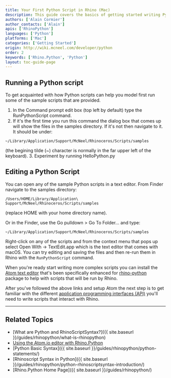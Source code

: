 ```yaml
---
title: Your First Python Script in Rhino (Mac)
description: This guide covers the basics of getting started writing Python in Rhino for Mac.
authors: ['Alain Cormier']
author_contacts: ['Alain']
apis: ['RhinoPython']
languages: ['Python']
platforms: ['Mac']
categories: ['Getting Started']
origin: http://wiki.mcneel.com/developer/python
order: 2
keywords: ['Rhino.Python', 'Python']
layout: toc-guide-page
---
```


## Running a Python script

To get acquainted with how Python scripts can help you model first run some of the sample scripts that are provided.

  1. In the Command prompt edit box (top left by default) type the RunPythonScript command.
  2. If it's the first time you run this command the dialog box that comes up will show the files in the samples directory.  If it's not then navigate to it.  It should be under:
  ```
  ~/Library/Application/Support/McNeel/Rhinoceros/Scripts/samples
  ```
  (the begining tilde (~) character is normally in the far upper left of the keyboard).
  3. Experiment by running HelloPython.py

## Editing a Python Script

You can open any of the sample Python scripts in a text editor. From Finder navigate to the samples directory:

```
/Users/HOME/Library/Application\ Support/McNeel/Rhinoceros/Scripts/samples
```
(replace HOME with your home directory name).

Or in the Finder, use the Go pulldown > Go To Folder... and type:

```
~/Library/Application/Support/McNeel/Rhinoceros/Scripts/samples
```

Right-click on any of the scripts and from the context menu that pops up select Open With -> TextEdit.app which is the text editor that comes with macOS.  You can try editing and saving the files and then re-run them in Rhino with the `RunPythonScript` command.

When you're ready start writing more complex scripts you can install the [Atom text editor](https://atom.io/packages/rhino-python) that's been specifically enhanced for <a href="https://atom.io/packages/rhino-python" target="_blank">rhino-python</a> package to help with scripts that will be run by Rhino.

After you've followed the above links and setup Atom the next step is to get familiar with the different [application programming interfaces (API)](../apis-for-python/) you'll need to write scripts that interact with Rhino.

---

## Related Topics

- [What are Python and RhinoScriptSyntax?]({{ site.baseurl }}/guides/rhinopython/what-is-rhinopython)
- [Using the Atom.io editor with Rhino.Python](https://atom.io/packages/rhino-python)
- [Python Basic Syntax]({{ site.baseurl }}/guides/rhinopython/python-statements/)
- [Rhinoscript Syntax in Python]({{ site.baseurl }}/guides/rhinopython/python-rhinoscriptsyntax-introduction/)
- [Rhino.Python Home Page]({{ site.baseurl }}/guides/rhinopython/)
